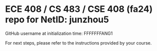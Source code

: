 # ECE 408 / CS 483 / CSE 408 (fa24) repo for NetID: junzhou5

GitHub username at initialization time: FFFFFFFANG1

For next steps, please refer to the instructions provided by your course.
